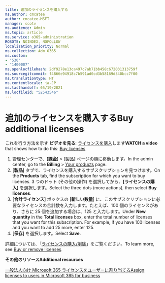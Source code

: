 ```yaml
---
title: 追加のライセンスを購入する
ms.author: cmcatee
author: cmcatee-MSFT
manager: scotv
ms.audience: Admin
ms.topic: article
ms.service: o365-administration
ROBOTS: NOINDEX, NOFOLLOW
localization_priority: Normal
ms.collection: Adm_O365
ms.custom:
- "530"
- "1400007"
ms.openlocfilehash: 2df9278e13ca497c7ab71bb458c672031313759f
ms.sourcegitcommit: f4866e94918c7b591ad0cd3b58169d340bcc7f00
ms.translationtype: HT
ms.contentlocale: ja-JP
ms.lasthandoff: 05/19/2021
ms.locfileid: "52543546"
---
```

# <a name="buy-additional-licenses"></a><span data-ttu-id="86bd6-102">追加のライセンスを購入する</span><span class="sxs-lookup"><span data-stu-id="86bd6-102">Buy additional licenses</span></span>

<span data-ttu-id="86bd6-103">これを行う方法を示す **ビデオを見る**: [ライセンスを購入](https://go.microsoft.com/fwlink/p/?linkid=2154857)します</span><span class="sxs-lookup"><span data-stu-id="86bd6-103">**WATCH a video** that shows how to do this: [Buy licenses](https://go.microsoft.com/fwlink/p/?linkid=2154857)</span></span>

1. <span data-ttu-id="86bd6-104">管理センターで、**[課金]** > [[製品]](https://go.microsoft.com/fwlink/p/?linkid=842054) ページの順に移動します。</span><span class="sxs-lookup"><span data-stu-id="86bd6-104">In the admin center, go to the **Billing** > [Your products](https://go.microsoft.com/fwlink/p/?linkid=842054) page.</span></span>
2. <span data-ttu-id="86bd6-105">**[製品]** タブで、ライセンスを購入するサブスクリプションを見つけます。</span><span class="sxs-lookup"><span data-stu-id="86bd6-105">On the **Products** tab, find the subscription for which you want to buy licenses.</span></span> <span data-ttu-id="86bd6-106">3 つのドット (その他の操作) を選択してから、**[ライセンスの購入]** を選択します。</span><span class="sxs-lookup"><span data-stu-id="86bd6-106">Select the three dots (more actions), then select **Buy licenses**.</span></span>
3. <span data-ttu-id="86bd6-p102">**[合計ライセンス]** ボックスの **[新しい数量]** に、このサブスクリプションに必要なライセンスの合計数を入力します。たとえば、100 個のライセンスがあり、さらに 25 個を追加する場合は、125 と入力します。</span><span class="sxs-lookup"><span data-stu-id="86bd6-p102">Under **New quantity** in the **Total licenses** box, enter the total number of licenses that you want for this subscription. For example, if you have 100 licenses and you want to add 25 more, enter 125.</span></span>
4. <span data-ttu-id="86bd6-109">**[保存]** を選択します。</span><span class="sxs-lookup"><span data-stu-id="86bd6-109">Select **Save**.</span></span>

<span data-ttu-id="86bd6-110">詳細については、「[ライセンスの購入/削除](/microsoft-365/commerce/licenses/buy-licenses)」をご覧ください。</span><span class="sxs-lookup"><span data-stu-id="86bd6-110">To learn more, see [Buy or remove licenses](/microsoft-365/commerce/licenses/buy-licenses).</span></span>

<span data-ttu-id="86bd6-111">**その他のリソース**</span><span class="sxs-lookup"><span data-stu-id="86bd6-111">**Additional resources**</span></span>

[<span data-ttu-id="86bd6-112">一般法人向け Microsoft 365 ライセンスをユーザーに割り当てる</span><span class="sxs-lookup"><span data-stu-id="86bd6-112">Assign licenses to users in Microsoft 365 for business</span></span>](/microsoft-365/admin/manage/assign-licenses-to-users)